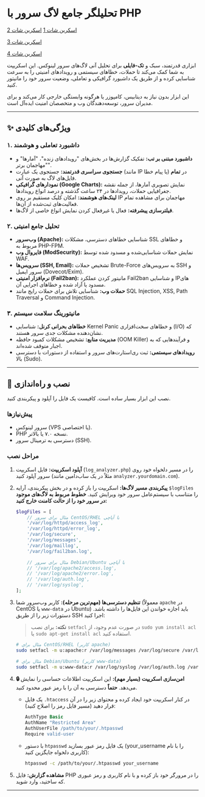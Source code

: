 # تحلیلگر جامع لاگ سرور با PHP
[اسکرین شات 1](https://raw.githubusercontent.com/iraj-zahedi/php-log-analyzer/refs/heads/main/log-analyzer1.png
)
[اسکرین شات 2](https://raw.githubusercontent.com/iraj-zahedi/php-log-analyzer/refs/heads/main/log-analyzer2.png)

[اسکرین شات 3](https://raw.githubusercontent.com/iraj-zahedi/php-log-analyzer/refs/heads/main/log-analyzer3.png)

[اسکرین شات 4](https://raw.githubusercontent.com/iraj-zahedi/php-log-analyzer/refs/heads/main/log-analyzer4.png)

ابزاری قدرتمند، سبک و **تک-فایلی** برای تحلیل آنی لاگ‌های سرور لینوکس. این اسکریپت به شما کمک می‌کند تا حملات، خطاهای سیستمی و رویدادهای امنیتی را به سرعت شناسایی کرده و از طریق یک داشبورد گرافیکی و تعاملی، وضعیت سرور خود را مانیتور کنید.

این ابزار بدون نیاز به دیتابیس، کامپوزر یا هرگونه وابستگی خارجی کار می‌کند و برای مدیران سرور، توسعه‌دهندگان وب و متخصصان امنیت ایده‌آل است.


---

## ✨ ویژگی‌های کلیدی

### ۱. داشبورد تعاملی و هوشمند
-   **داشبورد مبتنی بر تب:** تفکیک گزارش‌ها در بخش‌های "رویدادهای زنده"، "آمارها" و "مهاجمان برتر".
-   **جستجوی سراسری قدرتمند:** جستجوی یک عبارت (مانند IP یا پیام خطا) در **تمام** فایل‌های لاگ به صورت آنی.
-   **نمودارهای گرافیکی (Google Charts):** نمایش تصویری آمارها، از جمله نقشه جغرافیایی حملات، رویدادها در ۲۴ ساعت گذشته و درصد انواع رویدادها.
-   **لینک‌های هوشمند:** امکان کلیک مستقیم بر روی IP مهاجمان برای مشاهده تمام فعالیت‌های ثبت‌شده از آن‌ها.
-   **فیلترسازی پیشرفته:** فعال یا غیرفعال کردن نمایش انواع خاصی از لاگ‌ها.

### ۲. تحلیل جامع امنیتی
-   **وب‌سرور (Apache):** شناسایی خطاهای دسترسی، مشکلات SSL و خطاهای مربوط به PHP-FPM.
-   **فایروال وب (ModSecurity):** نمایش حملات شناسایی‌شده و مسدود شده توسط WAF.
-   **سرویس‌ها (SSH, Email):** تشخیص حملات Brute-Force به سرویس‌های SSH و سرور ایمیل (Dovecot/Exim).
-   **نرم‌افزار امنیتی (Fail2ban):** مانیتور کردن عملکرد Fail2ban و شناسایی IPهای مسدود یا آزاد شده و خطاهای اجرایی آن.
-   **حملات وب:** شناسایی تلاش برای حملات رایج مانند SQL Injection, XSS, Path Traversal و Command Injection.

### ۳. مانیتورینگ سلامت سیستم
-   **خطاهای بحرانی کرنل:** شناسایی Kernel Panic و خطاهای سخت‌افزاری (I/O) که نشان‌دهنده مشکلات جدی سرور هستند.
-   **مدیریت منابع:** تشخیص مشکلات کمبود حافظه (OOM Killer) و فرآیندهایی که به اجبار متوقف شده‌اند.
-   **رویدادهای سیستمی:** ثبت ری‌استارت‌های سرور و استفاده از دستورات با دسترسی بالا (Sudo).

---

## 🚀 نصب و راه‌اندازی

نصب این ابزار بسیار ساده است. کافیست یک فایل را آپلود و پیکربندی کنید.

### پیش‌نیازها
-   سرور لینوکس (VPS یا اختصاصی).
-   PHP نسخه ۷.۰ یا بالاتر.
-   دسترسی به ترمینال سرور (SSH).

### مراحل نصب

1.  **آپلود اسکریپت:** فایل اسکریپت (`log_analyzer.php`) را در مسیر دلخواه خود روی سرور آپلود کنید (مثلاً در یک ساب‌دامین مانند `analyzer.yourdomain.com`).

2.  **پیکربندی مسیر لاگ‌ها:** اسکریپت را باز کرده و در بخش پیکربندی، آرایه `$logFiles` را متناسب با سیستم‌عامل سرور خود ویرایش کنید. **خطوط مربوط به لاگ‌های موجود در سرور خود را از حالت کامنت خارج کنید:**
    ```php
    $logFiles = [
        // مثال برای سرور CentOS/RHEL با آپاچی
        '/var/log/httpd/access_log',
        '/var/log/httpd/error_log',
        '/var/log/secure',
        '/var/log/messages',
        '/var/log/maillog',
        '/var/log/fail2ban.log',

        // مثال برای سرور Debian/Ubuntu با آپاچی
        // '/var/log/apache2/access.log',
        // '/var/log/apache2/error.log',
        // '/var/log/auth.log',
        // '/var/log/syslog',
    ];
    ```

3.  **تنظیم دسترسی‌ها (مهم‌ترین مرحله):**
    کاربر وب‌سرور شما (معمولاً `apache` در CentOS یا `www-data` در Ubuntu) باید اجازه خواندن این فایل‌ها را داشته باشد. دستورات زیر را از طریق SSH اجرا کنید:
    
    > **نکته:** برای نصب `setfacl` در صورت عدم وجود، از `sudo yum install acl` یا `sudo apt-get install acl` استفاده کنید.

    ```bash
    # مثال برای CentOS/RHEL (کاربر apache)
    sudo setfacl -m u:apache:r /var/log/messages /var/log/secure /var/log/maillog /var/log/fail2ban.log

    # مثال برای Debian/Ubuntu (کاربر www-data)
    sudo setfacl -m u:www-data:r /var/log/syslog /var/log/auth.log /var/log/mail.log /var/log/fail2ban.log
    ```

4.  **🔒 امن‌سازی اسکریپت (بسیار مهم):**
    این اسکریپت اطلاعات حساسی را نمایش می‌دهد. **حتماً** دسترسی به آن را با رمز عبور محدود کنید.
    -   یک فایل `.htaccess` در کنار اسکریپت خود ایجاد کرده و محتوای زیر را در آن قرار دهید (مسیر فایل رمز را اصلاح کنید):
        ```apache
        AuthType Basic
        AuthName "Restricted Area"
        AuthUserFile /path/to/your/.htpasswd
        Require valid-user
        ```
    -   با دستور `htpasswd` یک فایل رمز عبور بسازید (your_username را با نام کاربری دلخواه جایگزین کنید):
        ```bash
        htpasswd -c /path/to/your/.htpasswd your_username
        ```

5.  **مشاهده گزارش:** فایل PHP را در مرورگر خود باز کرده و با نام کاربری و رمز عبوری که ساختید، وارد شوید.

---
